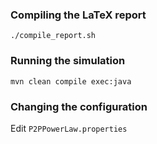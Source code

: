 ### Compiling the LaTeX report

    ./compile_report.sh

### Running the simulation

    mvn clean compile exec:java

### Changing the configuration

Edit `P2PPowerLaw.properties`
